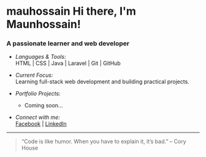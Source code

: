 # mauhossain Hi there, I'm Maunhossain!

### A passionate learner and web developer

- *Languages & Tools:*  
  HTML | CSS | Java | Laravel | Git | GitHub

- *Current Focus:*  
  Learning full-stack web development and building practical projects.

- *Portfolio Projects:*  
  - Coming soon...

- *Connect with me:*  
  [Facebook](https://facebook.com) | [LinkedIn](https://linkedin.com)

---

> “Code is like humor. When you have to explain it, it’s bad.” – Cory House

